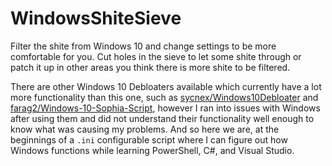 # WindowsShiteSieve
 Filter the shite from Windows 10 and change settings to be more comfortable for you. Cut holes in the sieve to let some shite through or patch it up in other areas you think there is more shite to be filtered.

There are other Windows 10 Debloaters available which currently have a lot more functionality than this one, such as [sycnex/Windows10Debloater](https://github.com/Sycnex/Windows10Debloater) and [farag2/Windows-10-Sophia-Script](https://github.com/farag2/Windows-10-Sophia-Script), however I ran into issues with Windows after using them and did not understand their functionality well enough to know what was causing my problems. And so here we are, at the beginnings of a `.ini` configurable script where I can figure out how Windows functions while learning PowerShell, C#, and Visual Studio.

